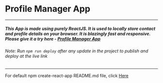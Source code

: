 # Profile Manager App
---
 
##### This App is made using purely ReactJS. It is used to locally store contact and profile details on your browser. It is blazingly fast and responsive. Please give it a try here - [Profile Manager App](https://prerakmathur20.github.io/profile-manager/)


###### Note: Run ```npm run deploy``` after any update in the project to publish and deploy at the live link

---

For default npm create-react-app README.md file, click [Here](https://github.com/facebook/create-react-app/blob/main/packages/cra-template/template/README.md)

